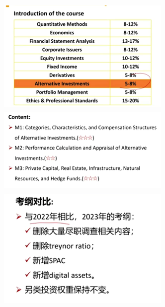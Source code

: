 ![image-20230624192759563](./assets/image-20230624192759563.png)



![image-20230624192849746](./assets/image-20230624192849746.png)

![image-20230624193209535](./assets/image-20230624193209535.png)